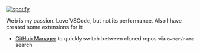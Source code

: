 [![spotify](https://img.shields.io/static/v1?label=zardo96&logo=Spotify&message=%20)](https://open.spotify.com/user/zardo96)

Web is my passion. Love VSCode, but not its performance. Also I have created some extensions for it:

- [GitHub Manager](https://github.com/zardoy/github-manager) to quickly switch between cloned repos via `owner/name` search
